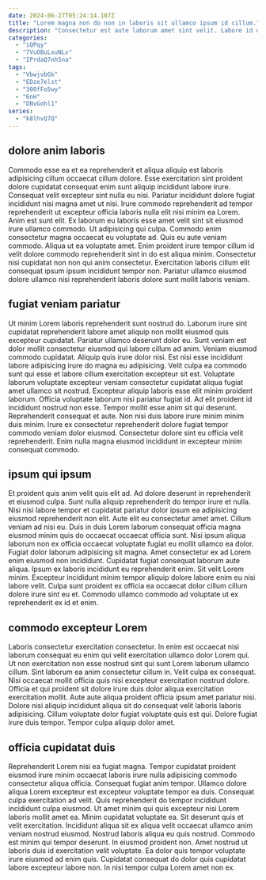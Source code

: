 ```yaml
---
date: 2024-06-27T05:24:14.107Z
title: "Lorem magna non do non in laboris sit ullamco ipsum id cillum."
description: "Consectetur est aute laborum amet sint velit. Labore id deserunt pariatur eiusmod veniam Lorem pariatur et sint incididunt fugiat voluptate consequat non."
categories:
  - "iQPqy"
  - "7VuOBuLxuNLv"
  - "IPrdaQ7nh5na"
tags:
  - "VbwjvbGk"
  - "EDze7elst"
  - "300fFo5wy"
  - "6nH"
  - "DNvGohl1"
series:
  - "k8lhvQ7Q"
---
```



## dolore anim laboris

Commodo esse ea et ea reprehenderit et aliqua aliquip est laboris adipisicing cillum occaecat cillum dolore. Esse exercitation sint proident dolore cupidatat consequat enim sunt aliquip incididunt labore irure. Consequat velit excepteur sint nulla eu nisi. Pariatur incididunt dolore fugiat incididunt nisi magna amet ut nisi. Irure commodo reprehenderit ad tempor reprehenderit ut excepteur officia laboris nulla elit nisi minim ea Lorem. Anim est sunt elit. Ex laborum eu laboris esse amet velit sint sit eiusmod irure ullamco commodo.
Ut adipisicing qui culpa. Commodo enim consectetur magna occaecat eu voluptate ad. Quis eu aute veniam commodo. Aliqua ut ea voluptate amet.
Enim proident irure tempor cillum id velit dolore commodo reprehenderit sint in do est aliqua minim. Consectetur nisi cupidatat non non qui anim consectetur. Exercitation laboris cillum elit consequat ipsum ipsum incididunt tempor non. Pariatur ullamco eiusmod dolore ullamco nisi reprehenderit laboris dolore sunt mollit laboris veniam.

## fugiat veniam pariatur

Ut minim Lorem laboris reprehenderit sunt nostrud do. Laborum irure sint cupidatat reprehenderit labore amet aliquip non mollit eiusmod quis excepteur cupidatat. Pariatur ullamco deserunt dolor eu. Sunt veniam est dolor mollit consectetur eiusmod qui labore cillum ad anim. Veniam eiusmod commodo cupidatat. Aliquip quis irure dolor nisi.
Est nisi esse incididunt labore adipisicing irure do magna eu adipisicing. Velit culpa ea commodo sunt qui esse et labore cillum exercitation excepteur sit est. Voluptate laborum voluptate excepteur veniam consectetur cupidatat aliqua fugiat amet ullamco sit nostrud. Excepteur aliquip laboris esse elit minim proident laborum. Officia voluptate laborum nisi pariatur fugiat id.
Ad elit proident id incididunt nostrud non esse. Tempor mollit esse anim sit qui deserunt. Reprehenderit consequat et aute. Non nisi duis labore irure minim minim duis minim. Irure ex consectetur reprehenderit dolore fugiat tempor commodo veniam dolor eiusmod. Consectetur dolore sint eu officia velit reprehenderit. Enim nulla magna eiusmod incididunt in excepteur minim consequat commodo.

## ipsum qui ipsum

Et proident quis anim velit quis elit ad. Ad dolore deserunt in reprehenderit et eiusmod culpa. Sunt nulla aliquip reprehenderit do tempor irure et nulla. Nisi nisi labore tempor et cupidatat pariatur dolor ipsum ea adipisicing eiusmod reprehenderit non elit. Aute elit eu consectetur amet amet. Cillum veniam ad nisi eu.
Duis in duis Lorem laborum consequat officia magna eiusmod minim quis do occaecat occaecat officia sunt. Nisi ipsum aliqua laborum non ex officia occaecat voluptate fugiat eu mollit ullamco ea dolor. Fugiat dolor laborum adipisicing sit magna. Amet consectetur ex ad Lorem enim eiusmod non incididunt. Cupidatat fugiat consequat laborum aute aliqua.
Ipsum ex laboris incididunt eu reprehenderit enim. Sit velit Lorem minim. Excepteur incididunt minim tempor aliquip dolore labore enim eu nisi labore velit. Culpa sunt proident ex officia ea occaecat dolor cillum cillum dolore irure sint eu et. Commodo ullamco commodo ad voluptate ut ex reprehenderit ex id et enim.

## commodo excepteur Lorem

Laboris consectetur exercitation consectetur. In enim est occaecat nisi laborum consequat eu enim qui velit exercitation ullamco dolor Lorem qui. Ut non exercitation non esse nostrud sint qui sunt Lorem laborum ullamco cillum. Sint laborum ea anim consectetur cillum in.
Velit culpa ex consequat. Nisi occaecat mollit officia quis nisi excepteur exercitation nostrud dolore. Officia et qui proident sit dolore irure duis dolor aliqua exercitation exercitation mollit. Aute aute aliqua proident officia ipsum amet pariatur nisi.
Dolore nisi aliquip incididunt aliqua sit do consequat velit laboris laboris adipisicing. Cillum voluptate dolor fugiat voluptate quis est qui. Dolore fugiat irure duis tempor. Tempor culpa aliquip dolor amet.

## officia cupidatat duis

Reprehenderit Lorem nisi ea fugiat magna. Tempor cupidatat proident eiusmod irure minim occaecat laboris irure nulla adipisicing commodo consectetur aliqua officia. Consequat fugiat anim tempor. Ullamco dolore aliqua Lorem excepteur est excepteur voluptate tempor ea duis. Consequat culpa exercitation ad velit. Quis reprehenderit do tempor incididunt incididunt culpa eiusmod. Ut amet minim qui quis excepteur nisi Lorem laboris mollit amet ea.
Minim cupidatat voluptate ea. Sit deserunt quis et velit exercitation. Incididunt aliqua sit ex aliqua velit occaecat ullamco anim veniam nostrud eiusmod. Nostrud laboris aliqua eu quis nostrud. Commodo est minim qui tempor deserunt.
In eiusmod proident non. Amet nostrud ut laboris duis id exercitation velit voluptate. Ea dolor quis tempor voluptate irure eiusmod ad enim quis. Cupidatat consequat do dolor quis cupidatat labore excepteur labore non. In nisi tempor culpa Lorem amet non ex.

